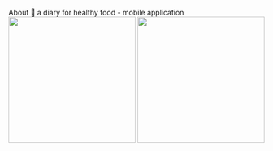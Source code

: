About
🥗 a diary for healthy food - mobile application
<img src='https://user-images.githubusercontent.com/96833638/227267725-d8b0e4c5-3443-4a21-bcd2-766186512e86.png' width='250'/>
<img src='https://user-images.githubusercontent.com/96833638/227267749-d5d400dc-7915-4255-9fb1-a07077915957.png' width='250' />
